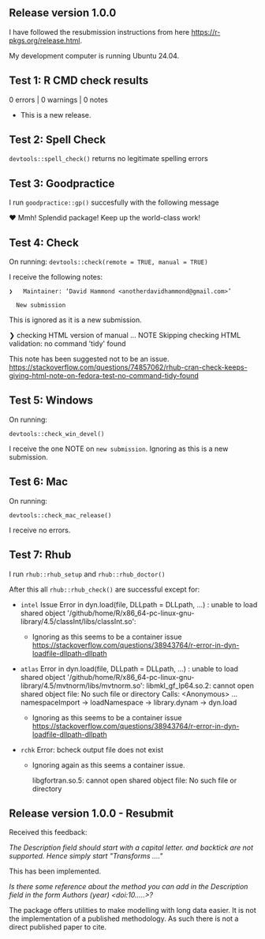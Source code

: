 ## Release version 1.0.0

I have followed the resubmission instructions from here <https://r-pkgs.org/release.html>.

My development computer is running Ubuntu 24.04.

## Test 1: R CMD check results

0 errors \| 0 warnings \| 0 notes

-   This is a new release.

## Test 2: Spell Check

`devtools::spell_check()` returns no legitimate spelling errors

## Test 3: Goodpractice

I run `goodpractice::gp()` succesfully with the following message

♥ Mmh! Splendid package! Keep up the world-class work!

## Test 4: Check

On running: `devtools::check(remote = TRUE, manual = TRUE)`

I receive the following notes:

```         
❯   Maintainer: ‘David Hammond <anotherdavidhammond@gmail.com>’
  
  New submission
```

This is ignored as it is a new submission.

❯ checking HTML version of manual ... NOTE Skipping checking HTML validation: no command 'tidy' found

This note has been suggested not to be an issue. <https://stackoverflow.com/questions/74857062/rhub-cran-check-keeps-giving-html-note-on-fedora-test-no-command-tidy-found>

## Test 5: Windows

On running:

`devtools::check_win_devel()`

I receive the one NOTE on `new submission`. Ignoring as this is a new submission.

## Test 6: Mac

On running:

`devtools::check_mac_release()`

I receive no errors.

## Test 7: Rhub

I run `rhub::rhub_setup` and `rhub::rhub_doctor()`

After this all `rhub::rhub_check()` are successful except for:

-   `intel` Issue Error in dyn.load(file, DLLpath = DLLpath, ...) : unable to load shared object '/github/home/R/x86_64-pc-linux-gnu-library/4.5/classInt/libs/classInt.so':

    -   Ignoring as this seems to be a container issue <https://stackoverflow.com/questions/38943764/r-error-in-dyn-loadfile-dllpath-dllpath>

-   `atlas` Error in dyn.load(file, DLLpath = DLLpath, ...) : unable to load shared object '/github/home/R/x86_64-pc-linux-gnu-library/4.5/mvtnorm/libs/mvtnorm.so': libmkl_gf_lp64.so.2: cannot open shared object file: No such file or directory Calls: \<Anonymous\> ... namespaceImport -\> loadNamespace -\> library.dynam -\> dyn.load

    -   Ignoring as this seems to be a container issue <https://stackoverflow.com/questions/38943764/r-error-in-dyn-loadfile-dllpath-dllpath>

-   `rchk` Error: bcheck output file does not exist

    -   Ignoring again as this seems a container issue.

        libgfortran.so.5: cannot open shared object file: No such file or directory

## Release version 1.0.0 - Resubmit

Received this feedback:

*The Description field should start with a capital letter. and backtick are not supported. Hence simply start "Transforms ...."*

This has been implemented.

*Is there some reference about the method you can add in the Description field in the form Authors (year) \<doi:10.....\>?*

The package offers utilities to make modelling with long data easier. It is not the implementation of a published methodology. As such there is not a direct published paper to cite.
